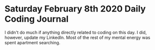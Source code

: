 # Saturday February 8th 2020 Daily Coding Journal

I didn't do much if anything directly related to coding on this day. I did, however, update my LinkedIn. Most of the rest of my mental energy was spent apartment searching.
